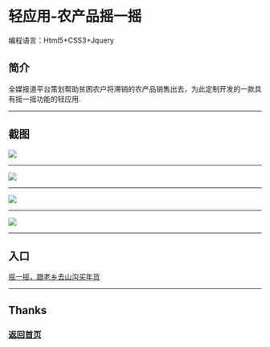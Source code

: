 # 轻应用-农产品摇一摇
<p>编程语言：Html5+CSS3+Jquery</p>

## 简介

全媒报道平台策划帮助贫困农户将滞销的农产品销售出去，为此定制开发的一款具有摇一摇功能的轻应用.

----

## 截图

![](https://github.com/perixiaowan/MarkdownPhotos/blob/master/project/farmshake/1.jpeg?raw=true)

----

![](https://github.com/perixiaowan/MarkdownPhotos/blob/master/project/farmshake/2.jpeg?raw=true)

----

![](https://github.com/perixiaowan/MarkdownPhotos/blob/master/project/farmshake/3.jpeg?raw=true)

----

![](https://github.com/perixiaowan/MarkdownPhotos/blob/master/project/farmshake/4.jpeg?raw=true)

----

## 入口

[摇一摇，跟老乡去山沟买年货](http://www.liuxiaowan.com/farmshake)

----

## Thanks

### [返回首页](http://www.liuxiaowan.com/keynote/)

